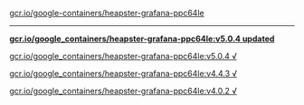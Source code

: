 [gcr.io/google-containers/heapster-grafana-ppc64le](https://hub.docker.com/r/sqeven/heapster-grafana-ppc64le/tags/) 

----
**[gcr.io/google_containers/heapster-grafana-ppc64le:v5.0.4 updated](https://hub.docker.com/r/sqeven/heapster-grafana-ppc64le/tags/)**

[gcr.io/google_containers/heapster-grafana-ppc64le:v5.0.4 √](https://hub.docker.com/r/sqeven/heapster-grafana-ppc64le/tags/)

[gcr.io/google_containers/heapster-grafana-ppc64le:v4.4.3 √](https://hub.docker.com/r/sqeven/heapster-grafana-ppc64le/tags/)

[gcr.io/google_containers/heapster-grafana-ppc64le:v4.0.2 √](https://hub.docker.com/r/sqeven/heapster-grafana-ppc64le/tags/)

